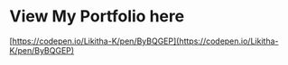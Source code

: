 # View My Portfolio here 

 [https://codepen.io/Likitha-K/pen/ByBQGEP](https://codepen.io/Likitha-K/pen/ByBQGEP)
